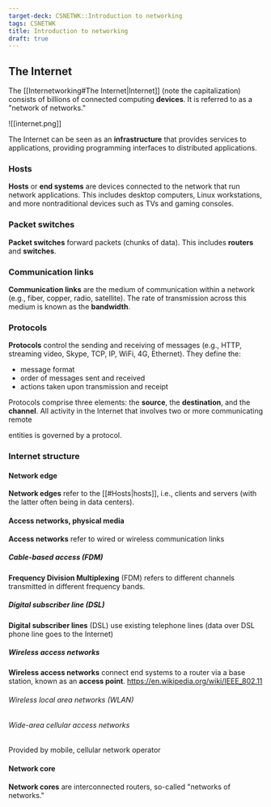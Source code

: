 ```yaml
---
target-deck: CSNETWK::Introduction to networking
tags: CSNETWK
title: Introduction to networking
draft: true
---
```


## The Internet

The [[Internetworking#The Internet|Internet]] (note the capitalization) consists of billions of connected computing **devices**. It is referred to as a "network of networks."

![[internet.png]]

The Internet can be seen as an **infrastructure** that provides services to applications, providing programming interfaces to distributed applications.

<!--ID: 1726155954247-->

### Hosts

**Hosts** or **end systems** are devices connected to the network that run network applications. This includes desktop computers, Linux workstations, and more nontraditional devices such as TVs and gaming consoles.
<!--ID: 1726155954254-->

### Packet switches

**Packet switches** forward packets (chunks of data). This includes **routers** and **switches**.
<!--ID: 1726155954259-->

### Communication links

**Communication links** are the medium of communication within a network (e.g., fiber, copper, radio, satellite). The rate of transmission across this medium is known as the **bandwidth**.
<!--ID: 1726155954265-->

### Protocols

**Protocols** control the sending and receiving of messages (e.g., HTTP, streaming video, Skype, TCP, IP, WiFi, 4G, Ethernet). They define the:

- message format
- order of messages sent and received
- actions taken upon transmission and receipt

Protocols comprise three elements: the **source**, the **destination**, and the **channel**. All activity in the Internet that involves two or more communicating remote

entities is governed by a protocol.

<!--ID: 1726155954269-->

### Internet structure

<!--ID: 1726155954273-->

#### Network edge

**Network edges** refer to the [[#Hosts|hosts]], i.e., clients and servers (with the latter often being in data centers).
<!--ID: 1726155954278-->

#### Access networks, physical media

**Access networks** refer to wired or wireless communication links
<!--ID: 1726155954281-->

##### Cable-based access (FDM)

**Frequency Division Multiplexing** (FDM) refers to different channels transmitted in different frequency bands.
<!--ID: 1726155954284-->

##### Digital subscriber line (DSL)

**Digital subscriber lines** (DSL) use existing telephone lines (data over DSL phone line goes to the Internet)
<!--ID: 1726155954287-->

##### Wireless access networks

**Wireless access networks** connect end systems to a router via a base station, known as an **access point**.
https://en.wikipedia.org/wiki/IEEE_802.11
<!--ID: 1726155954291-->

###### Wireless local area networks (WLAN)

<!--ID: 1726155954296-->

###### Wide-area cellular access networks

Provided by mobile, cellular network operator

<!--ID: 1726155954300-->

#### Network core

**Network cores** are interconnected routers, so-called "networks of networks."
<!--ID: 1726155954303-->

